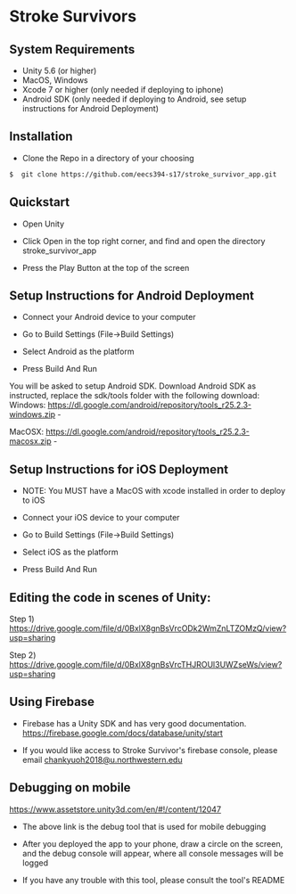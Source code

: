 # Stroke Survivors

## System Requirements

- Unity 5.6 (or higher)
- MacOS, Windows
- Xcode 7 or higher (only needed if deploying to iphone)
- Android SDK (only needed if deploying to Android, see setup instructions for Android Deployment)

## Installation

* Clone the Repo in a directory of your choosing
```bash
$  git clone https://github.com/eecs394-s17/stroke_survivor_app.git
```

## Quickstart

* Open Unity

* Click Open in the top right corner, and find and open the directory stroke_survivor_app

* Press the Play Button at the top of the screen

## Setup Instructions for Android Deployment

* Connect your Android device to your computer

* Go to Build Settings (File->Build Settings) 

* Select Android as the platform

* Press Build And Run

You will be asked to setup Android SDK. Download Android SDK as instructed, replace the sdk/tools folder with the following download:
Windows: https://dl.google.com/android/repository/tools_r25.2.3-windows.zip -

MacOSX: https://dl.google.com/android/repository/tools_r25.2.3-macosx.zip -


## Setup Instructions for iOS Deployment

* NOTE: You MUST have a MacOS with xcode installed in order to deploy to iOS

* Connect your iOS device to your computer

* Go to Build Settings (File->Build Settings) 

* Select iOS as the platform

* Press Build And Run


## Editing the code in scenes of Unity:

Step 1) https://drive.google.com/file/d/0BxlX8gnBsVrcODk2WmZnLTZOMzQ/view?usp=sharing

Step 2) https://drive.google.com/file/d/0BxlX8gnBsVrcTHJROUl3UWZseWs/view?usp=sharing

## Using Firebase
* Firebase has a Unity SDK and has very good documentation.
https://firebase.google.com/docs/database/unity/start

* If you would like access to Stroke Survivor's firebase console, please email chankyuoh2018@u.northwestern.edu

## Debugging on mobile
https://www.assetstore.unity3d.com/en/#!/content/12047

* The above link is the debug tool that is used for mobile debugging

* After you deployed the app to your phone, draw a circle on the screen, and the debug console will appear, where all console messages will be logged

* If you have any trouble with this tool, please consult the tool's README

